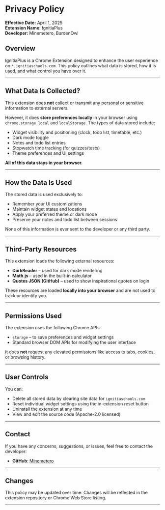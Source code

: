 # Privacy Policy

**Effective Date:** April 1, 2025  
**Extension Name:** IgnitiaPlus  
**Developer:** Minemetero, BurdenOwl

## Overview

IgnitiaPlus is a Chrome Extension designed to enhance the user experience on `*.ignitiaschools.com`. This policy outlines what data is stored, how it is used, and what control you have over it.

---

## What Data Is Collected?

This extension does **not** collect or transmit any personal or sensitive information to external servers.

However, it does **store preferences locally** in your browser using `chrome.storage.local` and `localStorage`. The types of data stored include:

- Widget visibility and positioning (clock, todo list, timetable, etc.)
- Dark mode toggle
- Notes and todo list entries
- Stopwatch time tracking (for quizzes/tests)
- Theme preferences and UI settings

**All of this data stays in your browser.**

---

## How the Data Is Used

The stored data is used exclusively to:

- Remember your UI customizations
- Maintain widget states and locations
- Apply your preferred theme or dark mode
- Preserve your notes and todo list between sessions

None of this information is ever sent to the developer or any third party.

---

## Third-Party Resources

This extension loads the following external resources:

- **DarkReader** – used for dark mode rendering
- **Math.js** – used in the built-in calculator
- **Quotes JSON (GitHub)** – used to show inspirational quotes on login

These resources are loaded **locally into your browser** and are not used to track or identify you.

---

## Permissions Used

The extension uses the following Chrome APIs:

- `storage` – to save preferences and widget settings
- Standard browser DOM APIs for modifying the user interface

It does **not** request any elevated permissions like access to tabs, cookies, or browsing history.

---

## User Controls

You can:

- Delete all stored data by clearing site data for `ignitiaschools.com`
- Reset individual widget settings using the in-extension reset button
- Uninstall the extension at any time
- View and edit the source code (Apache-2.0 licensed)

---

## Contact

If you have any concerns, suggestions, or issues, feel free to contact the developer:

- **GitHub**: [Minemetero](https://github.com/Minemetero)

---

## Changes

This policy may be updated over time. Changes will be reflected in the extension repository or Chrome Web Store listing.

---
